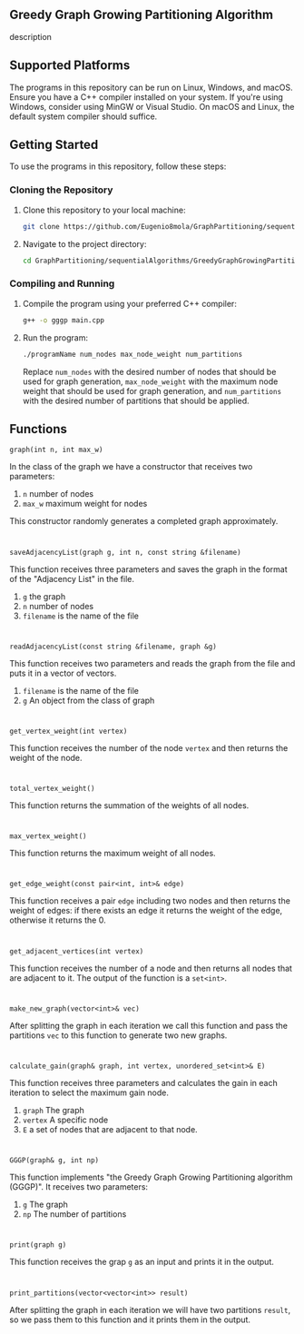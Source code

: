 
## Greedy Graph Growing Partitioning Algorithm

description 


## Supported Platforms

The programs in this repository can be run on Linux, Windows, and macOS. Ensure you have a C++ compiler installed on your system. If you're using Windows, consider using MinGW or Visual Studio. On macOS and Linux, the default system compiler should suffice.

## Getting Started

To use the programs in this repository, follow these steps:

### Cloning the Repository

1. Clone this repository to your local machine:

   ```bash
   git clone https://github.com/Eugenio8mola/GraphPartitioning/sequentialAlgorithms/GreedyGraphGrowingPartitioning.git

2. Navigate to the project directory:

   ```bash
   cd GraphPartitioning/sequentialAlgorithms/GreedyGraphGrowingPartitioning
   ```

### Compiling and Running

1. Compile the program using your preferred C++ compiler:

   ```bash
   g++ -o gggp main.cpp
   ```

2. Run the program:

   ```bash
   ./programName num_nodes max_node_weight num_partitions
   ```

   Replace `num_nodes` with the desired number of nodes that should be used for graph generation, `max_node_weight` with the maximum node weight that should be used for graph generation, and `num_partitions` with the desired number of partitions that should be applied.


## Functions

`graph(int n, int max_w)`

In the class of the graph we have a constructor that receives two parameters:
1. `n` number of nodes
2. `max_w` maximum weight for nodes

This constructor randomly generates a completed graph approximately.
#
`saveAdjacencyList(graph g, int n, const string &filename)`

This function receives three parameters and saves the graph in the format of the "Adjacency List" in the file. 
1. `g` the graph
2. `n` number of nodes
3. `filename` is the name of the file
#
`readAdjacencyList(const string &filename, graph &g)`

This function receives two parameters and reads the graph from the file and puts it in a vector of vectors.
1. `filename` is the name of the file
2. `g` An object from the class of graph
#
`get_vertex_weight(int vertex)`

This function receives the number of the node `vertex` and then returns the weight of the node.
#
`total_vertex_weight()`

This function returns the summation of the weights of all nodes.
#
`max_vertex_weight()`

This function returns the maximum weight of all nodes.
#
`get_edge_weight(const pair<int, int>& edge)`

This function receives a pair `edge` including two nodes and then returns the weight of edges:
if there exists an edge it returns the weight of the edge, otherwise it returns the 0.
#
`get_adjacent_vertices(int vertex)`

This function receives the number of a node and then returns all nodes that are adjacent to it.
The output of the function is a `set<int>`.
#
`make_new_graph(vector<int>& vec)`

After splitting the graph in each iteration we call this function and pass the partitions `vec` to this function to generate two new graphs.
#
`calculate_gain(graph& graph, int vertex, unordered_set<int>& E)`

This function receives three parameters and calculates the gain in each iteration to select the maximum gain node.
1. `graph` The graph
2. `vertex` A specific node
3. `E` a set of nodes that are adjacent to that node.
#
`GGGP(graph& g, int np)`

This function implements "the Greedy Graph Growing Partitioning algorithm (GGGP)". It receives two parameters:
1. `g` The graph
2. `np` The number of partitions
#
`print(graph g)`

This function receives the grap `g` as an input and prints it in the output.
#
`print_partitions(vector<vector<int>> result)`

After splitting the graph in each iteration we will have two partitions `result`, so we pass them to this function and it prints them in the output.
